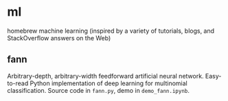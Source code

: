 # ml
homebrew machine learning (inspired by a variety of tutorials, blogs, and StackOverflow answers on the Web)

## fann
Arbitrary-depth, arbitrary-width feedforward artificial neural network.
Easy-to-read Python implementation of deep learning for multinomial classification.
Source code in `fann.py`, demo in `demo_fann.ipynb`.
